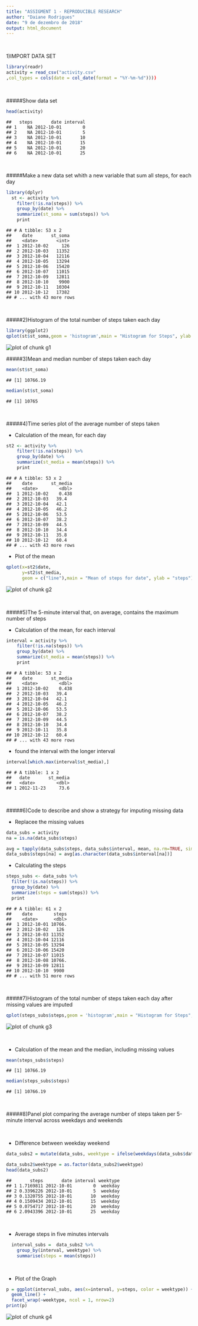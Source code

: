 ```yaml
---
title: "ASSIGMENT 1 - REPRODUCIBLE RESEARCH"
author: "Daiane Rodrigues"
date: "9 de dezembro de 2018"
output: html_document
---
```







&nbsp;

1)IMPORT DATA SET 


```r
library(readr)
activity = read_csv("activity.csv"
,col_types = cols(date = col_date(format = "%Y-%m-%d"))))
```
&nbsp;


#####Show data set 


```r
head(activity)
```

```
##   steps       date interval
## 1    NA 2012-10-01        0
## 2    NA 2012-10-01        5
## 3    NA 2012-10-01       10
## 4    NA 2012-10-01       15
## 5    NA 2012-10-01       20
## 6    NA 2012-10-01       25
```


&nbsp;


#####Make a new data set whith a new variable that sum all steps, for each day


```r
library(dplyr)
  st <- activity %>%
    filter(!is.na(steps)) %>%
    group_by(date) %>%
    summarize(st_soma = sum(steps)) %>%
    print
```

```
## # A tibble: 53 x 2
##    date       st_soma
##    <date>       <int>
##  1 2012-10-02     126
##  2 2012-10-03   11352
##  3 2012-10-04   12116
##  4 2012-10-05   13294
##  5 2012-10-06   15420
##  6 2012-10-07   11015
##  7 2012-10-09   12811
##  8 2012-10-10    9900
##  9 2012-10-11   10304
## 10 2012-10-12   17382
## # ... with 43 more rows
```

&nbsp;

#####2)Histogram of the total number of steps taken each day 


```r
library(ggplot2)
qplot(st$st_soma,geom = 'histogram',main = "Histogram for Steps", ylab = "steps")
```

![plot of chunk g1](figure/g1-1.png)
&nbsp;


#####3)Mean and median number of steps taken each day


```r
mean(st$st_soma)
```

```
## [1] 10766.19
```

```r
median(st$st_soma)
```

```
## [1] 10765
```
&nbsp;


#####4)Time series plot of the average number of steps taken

*  Calculation of the mean, for each day

```r
st2 <- activity %>%
    filter(!is.na(steps)) %>%
    group_by(date) %>%
    summarize(st_media = mean(steps)) %>%
    print
```

```
## # A tibble: 53 x 2
##    date       st_media
##    <date>        <dbl>
##  1 2012-10-02    0.438
##  2 2012-10-03   39.4  
##  3 2012-10-04   42.1  
##  4 2012-10-05   46.2  
##  5 2012-10-06   53.5  
##  6 2012-10-07   38.2  
##  7 2012-10-09   44.5  
##  8 2012-10-10   34.4  
##  9 2012-10-11   35.8  
## 10 2012-10-12   60.4  
## # ... with 43 more rows
```

*  Plot of the mean


```r
qplot(x=st2$date,
      y=st2$st_media,
      geom = c("line"),main = "Mean of steps for date", ylab = "steps")
```

![plot of chunk g2](figure/g2-1.png)

&nbsp;


#####5)The 5-minute interval that, on average, contains the maximum number of steps


*  Calculation of the mean, for each interval

```r
interval = activity %>%
    filter(!is.na(steps)) %>%
    group_by(date) %>%
    summarize(st_media = mean(steps)) %>%
    print
```

```
## # A tibble: 53 x 2
##    date       st_media
##    <date>        <dbl>
##  1 2012-10-02    0.438
##  2 2012-10-03   39.4  
##  3 2012-10-04   42.1  
##  4 2012-10-05   46.2  
##  5 2012-10-06   53.5  
##  6 2012-10-07   38.2  
##  7 2012-10-09   44.5  
##  8 2012-10-10   34.4  
##  9 2012-10-11   35.8  
## 10 2012-10-12   60.4  
## # ... with 43 more rows
```

*  found the interval with the longer interval

```r
interval[which.max(interval$st_media),]
```

```
## # A tibble: 1 x 2
##   date       st_media
##   <date>        <dbl>
## 1 2012-11-23     73.6
```

&nbsp;


#####6)Code to describe and show a strategy for imputing missing data
*  Replacee the missing values


```r
data_subs = activity
na = is.na(data_subs$steps)

avg = tapply(data_subs$steps, data_subs$interval, mean, na.rm=TRUE, simplify=TRUE)
data_subs$steps[na] = avg[as.character(data_subs$interval[na])]
```

*  Calculating the steps


```r
steps_subs <- data_subs %>%
  filter(!is.na(steps)) %>%
  group_by(date) %>%
  summarize(steps = sum(steps)) %>%
  print
```

```
## # A tibble: 61 x 2
##    date        steps
##    <date>      <dbl>
##  1 2012-10-01 10766.
##  2 2012-10-02   126 
##  3 2012-10-03 11352 
##  4 2012-10-04 12116 
##  5 2012-10-05 13294 
##  6 2012-10-06 15420 
##  7 2012-10-07 11015 
##  8 2012-10-08 10766.
##  9 2012-10-09 12811 
## 10 2012-10-10  9900 
## # ... with 51 more rows
```

&nbsp;

#####7)Histogram of the total number of steps taken each day after missing values are imputed 


```r
qplot(steps_subs$steps,geom = 'histogram',main = "Histogram for Steps", ylab = "steps after replace missing values")
```

![plot of chunk g3](figure/g3-1.png)

&nbsp;

*  Calculation of the mean and the median, including missing values


```r
mean(steps_subs$steps)
```

```
## [1] 10766.19
```

```r
median(steps_subs$steps)
```

```
## [1] 10766.19
```

&nbsp;

#####8)Panel plot comparing the average number of steps taken per 5-minute interval across weekdays and weekends

&nbsp;

*  Difference between weekday weekend


```r
data_subs2 = mutate(data_subs, weektype = ifelse(weekdays(data_subs$date) == "sábado" | weekdays(data_subs$date) == "domingo", "weekend", "weekday"))

data_subs2$weektype = as.factor(data_subs2$weektype)
head(data_subs2)
```

```
##       steps       date interval weektype
## 1 1.7169811 2012-10-01        0  weekday
## 2 0.3396226 2012-10-01        5  weekday
## 3 0.1320755 2012-10-01       10  weekday
## 4 0.1509434 2012-10-01       15  weekday
## 5 0.0754717 2012-10-01       20  weekday
## 6 2.0943396 2012-10-01       25  weekday
```
&nbsp;
  
  *  Average steps in five minutes intervals
  

```r
  interval_subs =  data_subs2 %>%
    group_by(interval, weektype) %>%
    summarise(steps = mean(steps))
```
  
  &nbsp;
  
  *  Plot of the Graph
  

```r
p = ggplot(interval_subs, aes(x=interval, y=steps, color = weektype)) +
  geom_line() +
  facet_wrap(~weektype, ncol = 1, nrow=2)
print(p)
```

![plot of chunk g4](figure/g4-1.png)



































